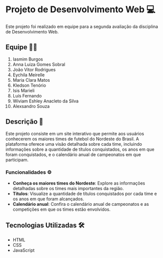 # Projeto de Desenvolvimento Web 💻

Este projeto foi realizado em equipe para a segunda avaliação da disciplina de Desenvolvimento Web.

## Equipe 👨‍💻

1. Iasmim Burgos
2. Anna Luiza Gomes Sobral
3. João Vitor Rodrigues
4. Eychila Meirelle
5. Maria Clara Matos
6. Kledson Tenório
7. Isis Marieli
8. Luís Fernando
9. Wíviam Eshley Anacleto da Silva
10. Alexsandro Souza

## Descrição 📝

Este projeto consiste em um site interativo que permite aos usuários conhecerem os maiores times de futebol do Nordeste do Brasil. A plataforma oferece uma visão detalhada sobre cada time, incluindo informações sobre a quantidade de títulos conquistados, os anos em que foram conquistados, e o calendário anual de campeonatos em que participam.

### Funcionalidades ⚙️
- **Conheça os maiores times do Nordeste**: Explore as informações detalhadas sobre os times mais importantes da região.
- **Títulos**: Visualize a quantidade de títulos conquistados por cada time e os anos em que foram alcançados.
- **Calendário anual**: Confira o calendário anual de campeonatos e as competições em que os times estão envolvidos.

## Tecnologias Utilizadas 🛠️

- HTML
- CSS
- JavaScript
